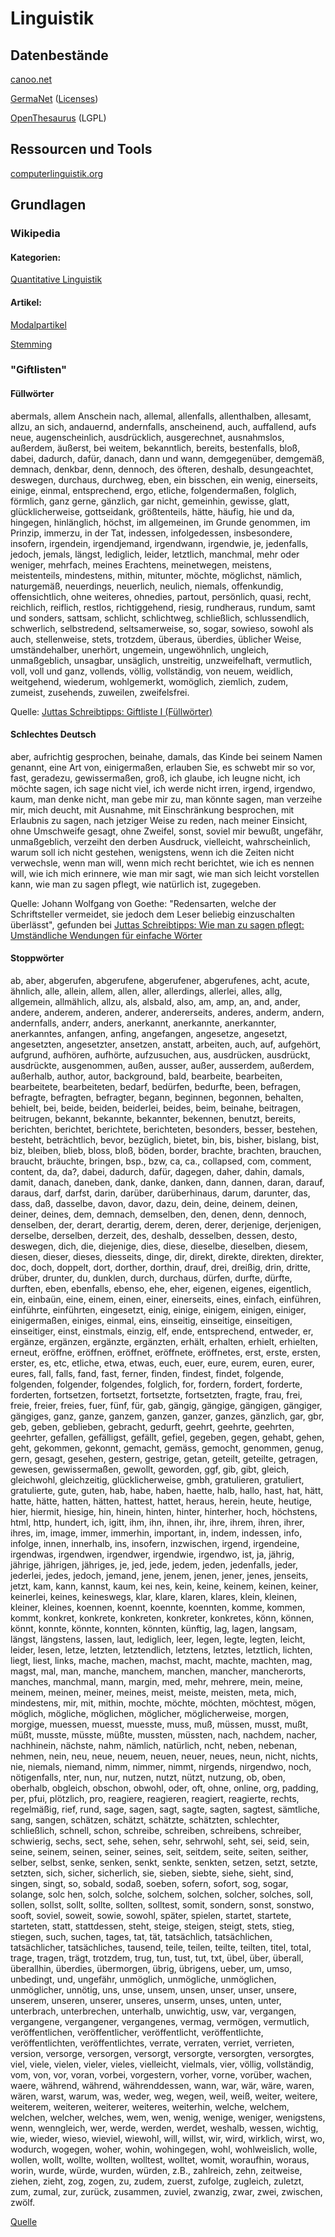 # Linguistik

## Datenbestände

[canoo.net](http://www.canoo.net/)

[GermaNet](http://www.sfs.uni-tuebingen.de/GermaNet/) ([Licenses](http://www.sfs.uni-tuebingen.de/GermaNet/licenses.shtml))

[OpenThesaurus](http://www.openthesaurus.de/) (LGPL)

## Ressourcen und Tools

[computerlinguistik.org](http://www.computerlinguistik.org/portal/portal.html?s=Ressourcen)

## Grundlagen

### Wikipedia

#### Kategorien:

[Quantitative Linguistik](http://de.wikipedia.org/wiki/Kategorie:Quantitative_Linguistik)

#### Artikel:

[Modalpartikel](http://de.wikipedia.org/wiki/Modalpartikel)

[Stemming](http://de.wikipedia.org/wiki/Stemming)

### "Giftlisten"

#### Füllwörter

abermals, allem Anschein nach, allemal, allenfalls, allenthalben, allesamt, allzu, an sich, andauernd, andernfalls, anscheinend, auch, auffallend, aufs neue, augenscheinlich, ausdrücklich, ausgerechnet, ausnahmslos, außerdem, äußerst, bei weitem, bekanntlich, bereits, bestenfalls, bloß, dabei, dadurch, dafür, danach, dann und wann, demgegenüber, demgemäß, demnach, denkbar, denn, dennoch, des öfteren, deshalb, desungeachtet, deswegen, durchaus, durchweg, eben, ein bisschen, ein wenig, einerseits, einige, einmal, entsprechend, ergo, etliche, folgendermaßen, folglich, förmlich, ganz gerne, gänzlich, gar nicht, gemeinhin, gewisse, glatt, glücklicherweise, gottseidank, größtenteils, hätte, häufig, hie und da, hingegen, hinlänglich, höchst, im allgemeinen, im Grunde genommen, im Prinzip, immerzu, in der Tat, indessen, infolgedessen, insbesondere, insofern, irgendein, irgendjemand, irgendwann, irgendwie, je, jedenfalls, jedoch, jemals, längst, lediglich, leider, letztlich, manchmal, mehr oder weniger, mehrfach, meines Erachtens, meinetwegen, meistens, meistenteils, mindestens, mithin, mitunter, möchte, möglichst, nämlich, naturgemäß, neuerdings, neuerlich, neulich, niemals, offenkundig, offensichtlich, ohne weiteres, ohnedies, partout, persönlich, quasi, recht, reichlich, reiflich, restlos, richtiggehend, riesig, rundheraus, rundum, samt und sonders, sattsam, schlicht, schlichtweg, schließlich, schlussendlich, schwerlich, selbstredend, seltsamerweise, so, sogar, sowieso, sowohl als auch, stellenweise, stets, trotzdem, überaus, überdies, üblicher Weise, umständehalber, unerhört, ungemein, ungewöhnlich, ungleich, unmaßgeblich, unsagbar, unsäglich, unstreitig, unzweifelhaft, vermutlich, voll, voll und ganz, vollends, völlig, vollständig, von neuem, weidlich, weitgehend, wiederum, wohlgemerkt, womöglich, ziemlich, zudem, zumeist, zusehends, zuweilen, zweifelsfrei.

Quelle: [Juttas Schreibtipps: Giftliste I (Füllwörter)](http://juttas-schreibtipps.blogspot.com/2006/07/giftliste-i-fllwrter.html)

#### Schlechtes Deutsch

aber, aufrichtig gesprochen, beinahe, damals, das Kinde bei seinem Namen genannt, eine Art von, einigermaßen, erlauben Sie, es schwebt mir so vor, fast, geradezu, gewissermaßen, groß, ich glaube, ich leugne nicht, ich möchte sagen, ich sage nicht viel, ich werde nicht irren, irgend, irgendwo, kaum, man denke nicht, man gebe mir zu, man könnte sagen, man verzeihe mir, mich deucht, mit Ausnahme, mit Einschränkung besprochen, mit Erlaubnis zu sagen, nach jetziger Weise zu reden, nach meiner Einsicht, ohne Umschweife gesagt, ohne Zweifel, sonst, soviel mir bewußt, ungefähr, unmaßgeblich, verzeiht den derben Ausdruck, vielleicht, wahrscheinlich, warum soll ich nicht gestehen, wenigstens, wenn ich die Zeiten nicht verwechsle, wenn man will, wenn mich recht berichtet, wie ich es nennen will, wie ich mich erinnere, wie man mir sagt, wie man sich leicht vorstellen kann, wie man zu sagen pflegt, wie natürlich ist, zugegeben.

Quelle: Johann Wolfgang von Goethe: "Redensarten, welche der Schriftsteller vermeidet, sie jedoch dem Leser beliebig einzuschalten überlässt",
gefunden bei [Juttas Schreibtipps: Wie man zu sagen pflegt: Umständliche Wendungen für einfache Wörter](http://juttas-schreibtipps.blogspot.com/2009/10/wie-man-zu-sagen-pflegt-umstandliche.html)

#### Stoppwörter

ab, aber, abgerufen, abgerufene, abgerufener, abgerufenes, acht, acute, ähnlich, alle, allein, allem, allen, aller, allerdings, allerlei, alles, allg, allgemein, allmählich, allzu, als, alsbald, also, am, amp, an, and, ander, andere, anderem, anderen, anderer, andererseits, anderes, anderm, andern, andernfalls, anderr, anders, anerkannt, anerkannte, anerkannter, anerkanntes, anfangen, anfing, angefangen, angesetze, angesetzt, angesetzten, angesetzter, ansetzen, anstatt, arbeiten, auch, auf, aufgehört, aufgrund, aufhören, aufhörte, aufzusuchen, aus, ausdrücken, ausdrückt, ausdrückte, ausgenommen, außen, ausser, außer, ausserdem, außerdem, außerhalb, author, autor, background, bald, bearbeite, bearbeiten, bearbeitete, bearbeiteten, bedarf, bedürfen, bedurfte, been, befragen, befragte, befragten, befragter, begann, beginnen, begonnen, behalten, behielt, bei, beide, beiden, beiderlei, beides, beim, beinahe, beitragen, beitrugen, bekannt, bekannte, bekannter, bekennen, benutzt, bereits, berichten, berichtet, berichtete, berichteten, besonders, besser, bestehen, besteht, beträchtlich, bevor, bezüglich, bietet, bin, bis, bisher, bislang, bist, biz, bleiben, blieb, bloss, bloß, böden, border, brachte, brachten, brauchen, braucht, bräuchte, bringen, bsp., bzw, ca, ca., collapsed, com, comment, content, da, da?, dabei, dadurch, dafür, dagegen, daher, dahin, damals, damit, danach, daneben, dank, danke, danken, dann, dannen, daran, darauf, daraus, darf, darfst, darin, darüber, darüberhinaus, darum, darunter, das, dass, daß, dasselbe, davon, davor, dazu, dein, deine, deinem, deinen, deiner, deines, dem, demnach, demselben, den, denen, denn, dennoch, denselben, der, derart, derartig, derem, deren, derer, derjenige, derjenigen, derselbe, derselben, derzeit, des, deshalb, desselben, dessen, desto, deswegen, dich, die, diejenige, dies, diese, dieselbe, dieselben, diesem, diesen, dieser, dieses, diesseits, dinge, dir, direkt, direkte, direkten, direkter, doc, doch, doppelt, dort, dorther, dorthin, drauf, drei, dreißig, drin, dritte, drüber, drunter, du, dunklen, durch, durchaus, dürfen, durfte, dürfte, durften, eben, ebenfalls, ebenso, ehe, eher, eigenen, eigenes, eigentlich, ein, einbaün, eine, einem, einen, einer, einerseits, eines, einfach, einführen, einführte, einführten, eingesetzt, einig, einige, einigem, einigen, einiger, einigermaßen, einiges, einmal, eins, einseitig, einseitige, einseitigen, einseitiger, einst, einstmals, einzig, elf, ende, entsprechend, entweder, er, ergänze, ergänzen, ergänzte, ergänzten, erhält, erhalten, erhielt, erhielten, erneut, eröffne, eröffnen, eröffnet, eröffnete, eröffnetes, erst, erste, ersten, erster, es, etc, etliche, etwa, etwas, euch, euer, eure, eurem, euren, eurer, eures, fall, falls, fand, fast, ferner, finden, findest, findet, folgende, folgenden, folgender, folgendes, folglich, for, fordern, fordert, forderte, forderten, fortsetzen, fortsetzt, fortsetzte, fortsetzten, fragte, frau, frei, freie, freier, freies, fuer, fünf, für, gab, gängig, gängige, gängigen, gängiger, gängiges, ganz, ganze, ganzem, ganzen, ganzer, ganzes, gänzlich, gar, gbr, geb, geben, geblieben, gebracht, gedurft, geehrt, geehrte, geehrten, geehrter, gefallen, gefälligst, gefällt, gefiel, gegeben, gegen, gehabt, gehen, geht, gekommen, gekonnt, gemacht, gemäss, gemocht, genommen, genug, gern, gesagt, gesehen, gestern, gestrige, getan, geteilt, geteilte, getragen, gewesen, gewissermaßen, gewollt, geworden, ggf, gib, gibt, gleich, gleichwohl, gleichzeitig, glücklicherweise, gmbh, gratulieren, gratuliert, gratulierte, gute, guten, hab, habe, haben, haette, halb, hallo, hast, hat, hätt, hatte, hätte, hatten, hätten, hattest, hattet, heraus, herein, heute, heutige, hier, hiermit, hiesige, hin, hinein, hinten, hinter, hinterher, hoch, höchstens, html, http, hundert, ich, igitt, ihm, ihn, ihnen, ihr, ihre, ihrem, ihren, ihrer, ihres, im, image, immer, immerhin, important, in, indem, indessen, info, infolge, innen, innerhalb, ins, insofern, inzwischen, irgend, irgendeine, irgendwas, irgendwen, irgendwer, irgendwie, irgendwo, ist, ja, jährig, jährige, jährigen, jähriges, je, jed, jede, jedem, jeden, jedenfalls, jeder, jederlei, jedes, jedoch, jemand, jene, jenem, jenen, jener, jenes, jenseits, jetzt, kam, kann, kannst, kaum, kei nes, kein, keine, keinem, keinen, keiner, keinerlei, keines, keineswegs, klar, klare, klaren, klares, klein, kleinen, kleiner, kleines, koennen, koennt, koennte, koennten, komme, kommen, kommt, konkret, konkrete, konkreten, konkreter, konkretes, könn, können, könnt, konnte, könnte, konnten, könnten, künftig, lag, lagen, langsam, längst, längstens, lassen, laut, lediglich, leer, legen, legte, legten, leicht, leider, lesen, letze, letzten, letztendlich, letztens, letztes, letztlich, lichten, liegt, liest, links, mache, machen, machst, macht, machte, machten, mag, magst, mal, man, manche, manchem, manchen, mancher, mancherorts, manches, manchmal, mann, margin, med, mehr, mehrere, mein, meine, meinem, meinen, meiner, meines, meist, meiste, meisten, meta, mich, mindestens, mir, mit, mithin, mochte, möchte, möchten, möchtest, mögen, möglich, mögliche, möglichen, möglicher, möglicherweise, morgen, morgige, muessen, muesst, muesste, muss, muß, müssen, musst, mußt, müßt, musste, müsste, müßte, mussten, müssten, nach, nachdem, nacher, nachhinein, nächste, nahm, nämlich, natürlich, ncht, neben, nebenan, nehmen, nein, neu, neue, neuem, neuen, neuer, neues, neun, nicht, nichts, nie, niemals, niemand, nimm, nimmer, nimmt, nirgends, nirgendwo, noch, nötigenfalls, nter, nun, nur, nutzen, nutzt, nützt, nutzung, ob, oben, oberhalb, obgleich, obschon, obwohl, oder, oft, ohne, online, org, padding, per, pfui, plötzlich, pro, reagiere, reagieren, reagiert, reagierte, rechts, regelmäßig, rief, rund, sage, sagen, sagt, sagte, sagten, sagtest, sämtliche, sang, sangen, schätzen, schätzt, schätzte, schätzten, schlechter, schließlich, schnell, schon, schreibe, schreiben, schreibens, schreiber, schwierig, sechs, sect, sehe, sehen, sehr, sehrwohl, seht, sei, seid, sein, seine, seinem, seinen, seiner, seines, seit, seitdem, seite, seiten, seither, selber, selbst, senke, senken, senkt, senkte, senkten, setzen, setzt, setzte, setzten, sich, sicher, sicherlich, sie, sieben, siebte, siehe, sieht, sind, singen, singt, so, sobald, sodaß, soeben, sofern, sofort, sog, sogar, solange, solc hen, solch, solche, solchem, solchen, solcher, solches, soll, sollen, sollst, sollt, sollte, sollten, solltest, somit, sondern, sonst, sonstwo, sooft, soviel, soweit, sowie, sowohl, später, spielen, startet, startete, starteten, statt, stattdessen, steht, steige, steigen, steigt, stets, stieg, stiegen, such, suchen, tages, tat, tät, tatsächlich, tatsächlichen, tatsächlicher, tatsächliches, tausend, teile, teilen, teilte, teilten, titel, total, trage, tragen, trägt, trotzdem, trug, tun, tust, tut, txt, übel, über, überall, überallhin, überdies, übermorgen, übrig, übrigens, ueber, um, umso, unbedingt, und, ungefähr, unmöglich, unmögliche, unmöglichen, unmöglicher, unnötig, uns, unse, unsem, unsen, unser, unser, unsere, unserem, unseren, unserer, unseres, unserm, unses, unten, unter, unterbrach, unterbrechen, unterhalb, unwichtig, usw, var, vergangen, vergangene, vergangener, vergangenes, vermag, vermögen, vermutlich, veröffentlichen, veröffentlicher, veröffentlicht, veröffentlichte, veröffentlichten, veröffentlichtes, verrate, verraten, verriet, verrieten, version, versorge, versorgen, versorgt, versorgte, versorgten, versorgtes, viel, viele, vielen, vieler, vieles, vielleicht, vielmals, vier, völlig, vollständig, vom, von, vor, voran, vorbei, vorgestern, vorher, vorne, vorüber, wachen, waere, während, während, währenddessen, wann, war, wär, wäre, waren, wären, warst, warum, was, weder, weg, wegen, weil, weiß, weiter, weitere, weiterem, weiteren, weiterer, weiteres, weiterhin, welche, welchem, welchen, welcher, welches, wem, wen, wenig, wenige, weniger, wenigstens, wenn, wenngleich, wer, werde, werden, werdet, weshalb, wessen, wichtig, wie, wieder, wieso, wieviel, wiewohl, will, willst, wir, wird, wirklich, wirst, wo, wodurch, wogegen, woher, wohin, wohingegen, wohl, wohlweislich, wolle, wollen, wollt, wollte, wollten, wolltest, wolltet, womit, woraufhin, woraus, worin, wurde, würde, wurden, würden, z.B., zahlreich, zehn, zeitweise, ziehen, zieht, zog, zogen, zu, zudem, zuerst, zufolge, zugleich, zuletzt, zum, zumal, zur, zurück, zusammen, zuviel, zwanzig, zwar, zwei, zwischen, zwölf.

[Quelle](http://feya.solariz.de/wp-content/uploads/stopwords.txt)
